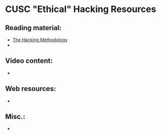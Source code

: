 # CUSC "Ethical" Hacking Resources
## Reading material:
 - [The Hacking Methodology]
 - 
## Video content:
 - 
## Web resources:
 - 
## Misc.:
 - 

[The Hacking Methodology]: <https://github.com/kieran-walker-0/cuscs/blob/master/methodology.md>
